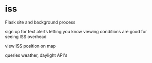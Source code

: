 # iss

Flask site and background process

sign up for text alerts letting you know viewing conditions are good for seeing ISS overhead

view ISS position on map

queries weather, daylight API's
